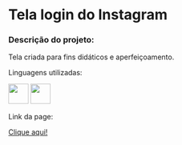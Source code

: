# <h1>Tela login do Instagram

<h3>Descrição do projeto:</h3>

<p>Tela criada para fins didáticos e aperfeiçoamento.</p>
<p>Linguagens utilizadas: </p>
<div>
<img src="https://cdn.jsdelivr.net/gh/devicons/devicon/icons/css3/css3-plain-wordmark.svg" width="40px" height="40px"/>
    <img src="https://cdn.jsdelivr.net/gh/devicons/devicon/icons/html5/html5-plain-wordmark.svg" idth="40px" height="40px"/>
</div>
<p>Link da page:</p>
 <a href="https://guilhermebarroz.github.io/Tela-login-Instagram/" target="_blank">Clique aqui!</a>
